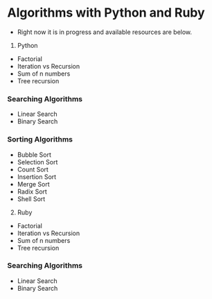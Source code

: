 # Algorithms with Python and Ruby

- Right now it is in progress and available resources are below.
1. Python
* Factorial
* Iteration vs Recursion
* Sum of n numbers
* Tree recursion
### Searching Algorithms
* Linear Search
* Binary Search
### Sorting Algorithms
* Bubble Sort
* Selection Sort
* Count Sort
* Insertion Sort
* Merge Sort
* Radix Sort
* Shell Sort
2. Ruby
* Factorial
* Iteration vs Recursion
* Sum of n numbers
* Tree recursion
### Searching Algorithms
* Linear Search
* Binary Search